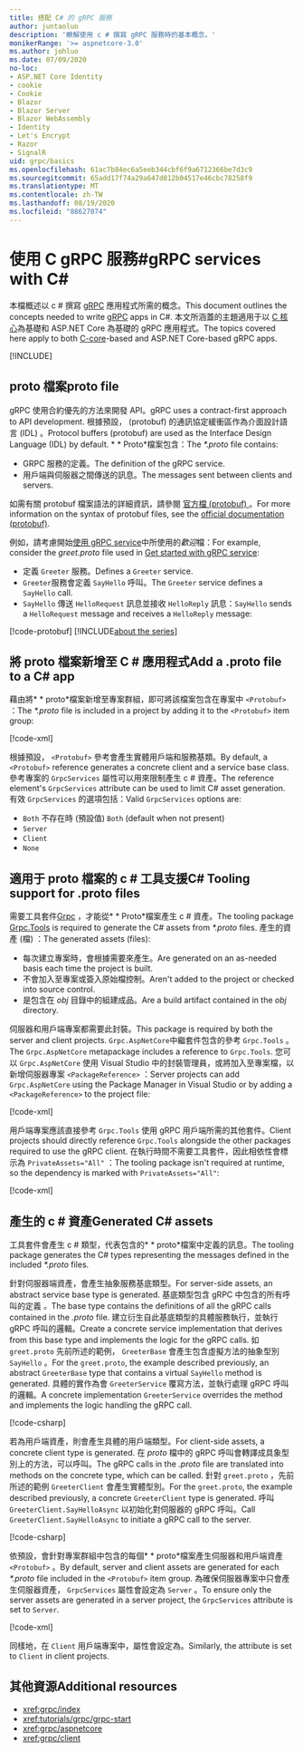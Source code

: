 ```yaml
---
title: 搭配 C# 的 gRPC 服務
author: juntaoluo
description: '瞭解使用 c # 撰寫 gRPC 服務時的基本概念。'
monikerRange: '>= aspnetcore-3.0'
ms.author: johluo
ms.date: 07/09/2020
no-loc:
- ASP.NET Core Identity
- cookie
- Cookie
- Blazor
- Blazor Server
- Blazor WebAssembly
- Identity
- Let's Encrypt
- Razor
- SignalR
uid: grpc/basics
ms.openlocfilehash: 61ac7b84ec6a5eeb344cbf6f9a6712366be7d3c9
ms.sourcegitcommit: 65add17f74a29a647d812b04517e46cbc78258f9
ms.translationtype: MT
ms.contentlocale: zh-TW
ms.lasthandoff: 08/19/2020
ms.locfileid: "88627074"
---
```

# <a name="grpc-services-with-c"></a><span data-ttu-id="18524-103">使用 C gRPC 服務\#</span><span class="sxs-lookup"><span data-stu-id="18524-103">gRPC services with C\#</span></span>

<span data-ttu-id="18524-104">本檔概述以 c # 撰寫 [gRPC](https://grpc.io/docs/guides/) 應用程式所需的概念。</span><span class="sxs-lookup"><span data-stu-id="18524-104">This document outlines the concepts needed to write [gRPC](https://grpc.io/docs/guides/) apps in C#.</span></span> <span data-ttu-id="18524-105">本文所涵蓋的主題適用于以 [C 核心](https://grpc.io/blog/grpc-stacks)為基礎和 ASP.NET Core 為基礎的 gRPC 應用程式。</span><span class="sxs-lookup"><span data-stu-id="18524-105">The topics covered here apply to both [C-core](https://grpc.io/blog/grpc-stacks)-based and ASP.NET Core-based gRPC apps.</span></span>

[!INCLUDE[](~/includes/gRPCazure.md)]

## <a name="proto-file"></a><span data-ttu-id="18524-106">proto 檔案</span><span class="sxs-lookup"><span data-stu-id="18524-106">proto file</span></span>

<span data-ttu-id="18524-107">gRPC 使用合約優先的方法來開發 API。</span><span class="sxs-lookup"><span data-stu-id="18524-107">gRPC uses a contract-first approach to API development.</span></span> <span data-ttu-id="18524-108">根據預設， (protobuf) 的通訊協定緩衝區作為介面設計語言 (IDL) 。</span><span class="sxs-lookup"><span data-stu-id="18524-108">Protocol buffers (protobuf) are used as the Interface Design Language (IDL) by default.</span></span> <span data-ttu-id="18524-109">\* \* Proto\*檔案包含：</span><span class="sxs-lookup"><span data-stu-id="18524-109">The *\*.proto* file contains:</span></span>

* <span data-ttu-id="18524-110">GRPC 服務的定義。</span><span class="sxs-lookup"><span data-stu-id="18524-110">The definition of the gRPC service.</span></span>
* <span data-ttu-id="18524-111">用戶端與伺服器之間傳送的訊息。</span><span class="sxs-lookup"><span data-stu-id="18524-111">The messages sent between clients and servers.</span></span>

<span data-ttu-id="18524-112">如需有關 protobuf 檔案語法的詳細資訊，請參閱 [官方檔 (protobuf) ](https://developers.google.com/protocol-buffers/docs/proto3)。</span><span class="sxs-lookup"><span data-stu-id="18524-112">For more information on the syntax of protobuf files, see the [official documentation (protobuf)](https://developers.google.com/protocol-buffers/docs/proto3).</span></span>

<span data-ttu-id="18524-113">例如，請考慮開始[使用 gRPC service](xref:tutorials/grpc/grpc-start)中所使用的*歡迎*檔：</span><span class="sxs-lookup"><span data-stu-id="18524-113">For example, consider the *greet.proto* file used in [Get started with gRPC service](xref:tutorials/grpc/grpc-start):</span></span>

* <span data-ttu-id="18524-114">定義 `Greeter` 服務。</span><span class="sxs-lookup"><span data-stu-id="18524-114">Defines a `Greeter` service.</span></span>
* <span data-ttu-id="18524-115">`Greeter`服務會定義 `SayHello` 呼叫。</span><span class="sxs-lookup"><span data-stu-id="18524-115">The `Greeter` service defines a `SayHello` call.</span></span>
* <span data-ttu-id="18524-116">`SayHello` 傳送 `HelloRequest` 訊息並接收 `HelloReply` 訊息：</span><span class="sxs-lookup"><span data-stu-id="18524-116">`SayHello` sends a `HelloRequest` message and receives a `HelloReply` message:</span></span>

[!code-protobuf[](~/tutorials/grpc/grpc-start/sample/GrpcGreeter/Protos/greet.proto)]
[!INCLUDE[about the series](~/includes/code-comments-loc.md)]

## <a name="add-a-proto-file-to-a-c-app"></a><span data-ttu-id="18524-117">將 proto 檔案新增至 C \# 應用程式</span><span class="sxs-lookup"><span data-stu-id="18524-117">Add a .proto file to a C\# app</span></span>

<span data-ttu-id="18524-118">藉由將\* \* proto\*檔案新增至專案群組，即可將該檔案包含在專案中 `<Protobuf>` ：</span><span class="sxs-lookup"><span data-stu-id="18524-118">The *\*.proto* file is included in a project by adding it to the `<Protobuf>` item group:</span></span>

[!code-xml[](~/tutorials/grpc/grpc-start/sample/GrpcGreeter/GrpcGreeter.csproj?highlight=2&range=7-9)]

<span data-ttu-id="18524-119">根據預設， `<Protobuf>` 參考會產生實體用戶端和服務基類。</span><span class="sxs-lookup"><span data-stu-id="18524-119">By default, a `<Protobuf>` reference generates a concrete client and a service base class.</span></span> <span data-ttu-id="18524-120">參考專案的 `GrpcServices` 屬性可以用來限制產生 c # 資產。</span><span class="sxs-lookup"><span data-stu-id="18524-120">The reference element's `GrpcServices` attribute can be used to limit C# asset generation.</span></span> <span data-ttu-id="18524-121">有效 `GrpcServices` 的選項包括：</span><span class="sxs-lookup"><span data-stu-id="18524-121">Valid `GrpcServices` options are:</span></span>

* <span data-ttu-id="18524-122">`Both` 不存在時 (預設值) </span><span class="sxs-lookup"><span data-stu-id="18524-122">`Both` (default when not present)</span></span>
* `Server`
* `Client`
* `None`

## <a name="c-tooling-support-for-proto-files"></a><span data-ttu-id="18524-123">適用于 proto 檔案的 c # 工具支援</span><span class="sxs-lookup"><span data-stu-id="18524-123">C# Tooling support for .proto files</span></span>

<span data-ttu-id="18524-124">需要工具套件[Grpc](https://www.nuget.org/packages/Grpc.Tools/) ，才能從\* \* Proto\*檔案產生 c # 資產。</span><span class="sxs-lookup"><span data-stu-id="18524-124">The tooling package [Grpc.Tools](https://www.nuget.org/packages/Grpc.Tools/) is required to generate the C# assets from *\*.proto* files.</span></span> <span data-ttu-id="18524-125">產生的資產 (檔) ：</span><span class="sxs-lookup"><span data-stu-id="18524-125">The generated assets (files):</span></span>

* <span data-ttu-id="18524-126">每次建立專案時，會根據需要來產生。</span><span class="sxs-lookup"><span data-stu-id="18524-126">Are generated on an as-needed basis each time the project is built.</span></span>
* <span data-ttu-id="18524-127">不會加入至專案或簽入原始檔控制。</span><span class="sxs-lookup"><span data-stu-id="18524-127">Aren't added to the project or checked into source control.</span></span>
* <span data-ttu-id="18524-128">是包含在 *obj* 目錄中的組建成品。</span><span class="sxs-lookup"><span data-stu-id="18524-128">Are a build artifact contained in the *obj* directory.</span></span>

<span data-ttu-id="18524-129">伺服器和用戶端專案都需要此封裝。</span><span class="sxs-lookup"><span data-stu-id="18524-129">This package is required by both the server and client projects.</span></span> <span data-ttu-id="18524-130">`Grpc.AspNetCore`中繼套件包含的參考 `Grpc.Tools` 。</span><span class="sxs-lookup"><span data-stu-id="18524-130">The `Grpc.AspNetCore` metapackage includes a reference to `Grpc.Tools`.</span></span> <span data-ttu-id="18524-131">您可以 `Grpc.AspNetCore` 使用 Visual Studio 中的封裝管理員，或將加入至專案檔，以新增伺服器專案 `<PackageReference>` ：</span><span class="sxs-lookup"><span data-stu-id="18524-131">Server projects can add `Grpc.AspNetCore` using the Package Manager in Visual Studio or by adding a `<PackageReference>` to the project file:</span></span>

[!code-xml[](~/tutorials/grpc/grpc-start/sample/GrpcGreeter/GrpcGreeter.csproj?highlight=1&range=12)]

<span data-ttu-id="18524-132">用戶端專案應該直接參考 `Grpc.Tools` 使用 gRPC 用戶端所需的其他套件。</span><span class="sxs-lookup"><span data-stu-id="18524-132">Client projects should directly reference `Grpc.Tools` alongside the other packages required to use the gRPC client.</span></span> <span data-ttu-id="18524-133">在執行時間不需要工具套件，因此相依性會標示為 `PrivateAssets="All"` ：</span><span class="sxs-lookup"><span data-stu-id="18524-133">The tooling package isn't required at runtime, so the dependency is marked with `PrivateAssets="All"`:</span></span>

[!code-xml[](~/tutorials/grpc/grpc-start/sample/GrpcGreeterClient/GrpcGreeterClient.csproj?highlight=3&range=9-11)]

## <a name="generated-c-assets"></a><span data-ttu-id="18524-134">產生的 c # 資產</span><span class="sxs-lookup"><span data-stu-id="18524-134">Generated C# assets</span></span>

<span data-ttu-id="18524-135">工具套件會產生 c # 類型，代表包含的\* \* proto\*檔案中定義的訊息。</span><span class="sxs-lookup"><span data-stu-id="18524-135">The tooling package generates the C# types representing the messages defined in the included *\*.proto* files.</span></span>

<span data-ttu-id="18524-136">針對伺服器端資產，會產生抽象服務基底類型。</span><span class="sxs-lookup"><span data-stu-id="18524-136">For server-side assets, an abstract service base type is generated.</span></span> <span data-ttu-id="18524-137">基底類型包含 gRPC 中包含的所有呼叫的定義 *。*</span><span class="sxs-lookup"><span data-stu-id="18524-137">The base type contains the definitions of all the gRPC calls contained in the *.proto* file.</span></span> <span data-ttu-id="18524-138">建立衍生自此基底類型的具體服務執行，並執行 gRPC 呼叫的邏輯。</span><span class="sxs-lookup"><span data-stu-id="18524-138">Create a concrete service implementation that derives from this base type and implements the logic for the gRPC calls.</span></span> <span data-ttu-id="18524-139">如 `greet.proto` 先前所述的範例， `GreeterBase` 會產生包含虛擬方法的抽象型別 `SayHello` 。</span><span class="sxs-lookup"><span data-stu-id="18524-139">For the `greet.proto`, the example described previously, an abstract `GreeterBase` type that contains a virtual `SayHello` method is generated.</span></span> <span data-ttu-id="18524-140">具體的實作為會 `GreeterService` 覆寫方法，並執行處理 gRPC 呼叫的邏輯。</span><span class="sxs-lookup"><span data-stu-id="18524-140">A concrete implementation `GreeterService` overrides the method and implements the logic handling the gRPC call.</span></span>

[!code-csharp[](~/tutorials/grpc/grpc-start/sample/GrpcGreeter/Services/GreeterService.cs?name=snippet)]

<span data-ttu-id="18524-141">若為用戶端資產，則會產生具體的用戶端類型。</span><span class="sxs-lookup"><span data-stu-id="18524-141">For client-side assets, a concrete client type is generated.</span></span> <span data-ttu-id="18524-142">在 *proto* 檔中的 gRPC 呼叫會轉譯成具象型別上的方法，可以呼叫。</span><span class="sxs-lookup"><span data-stu-id="18524-142">The gRPC calls in the *.proto* file are translated into methods on the concrete type, which can be called.</span></span> <span data-ttu-id="18524-143">針對 `greet.proto` ，先前所述的範例 `GreeterClient` 會產生實體型別。</span><span class="sxs-lookup"><span data-stu-id="18524-143">For the `greet.proto`, the example described previously, a concrete `GreeterClient` type is generated.</span></span> <span data-ttu-id="18524-144">呼叫 `GreeterClient.SayHelloAsync` 以初始化對伺服器的 gRPC 呼叫。</span><span class="sxs-lookup"><span data-stu-id="18524-144">Call `GreeterClient.SayHelloAsync` to initiate a gRPC call to the server.</span></span>

[!code-csharp[](~/tutorials/grpc/grpc-start/sample/GrpcGreeterClient/Program.cs?name=snippet)]

<span data-ttu-id="18524-145">依預設，會針對專案群組中包含的每個\* \* proto\*檔案產生伺服器和用戶端資產 `<Protobuf>` 。</span><span class="sxs-lookup"><span data-stu-id="18524-145">By default, server and client assets are generated for each *\*.proto* file included in the `<Protobuf>` item group.</span></span> <span data-ttu-id="18524-146">為確保伺服器專案中只會產生伺服器資產， `GrpcServices` 屬性會設定為 `Server` 。</span><span class="sxs-lookup"><span data-stu-id="18524-146">To ensure only the server assets are generated in a server project, the `GrpcServices` attribute is set to `Server`.</span></span>

[!code-xml[](~/tutorials/grpc/grpc-start/sample/GrpcGreeter/GrpcGreeter.csproj?highlight=2&range=7-9)]

<span data-ttu-id="18524-147">同樣地，在 `Client` 用戶端專案中，屬性會設定為。</span><span class="sxs-lookup"><span data-stu-id="18524-147">Similarly, the attribute is set to `Client` in client projects.</span></span>

## <a name="additional-resources"></a><span data-ttu-id="18524-148">其他資源</span><span class="sxs-lookup"><span data-stu-id="18524-148">Additional resources</span></span>

* <xref:grpc/index>
* <xref:tutorials/grpc/grpc-start>
* <xref:grpc/aspnetcore>
* <xref:grpc/client>
